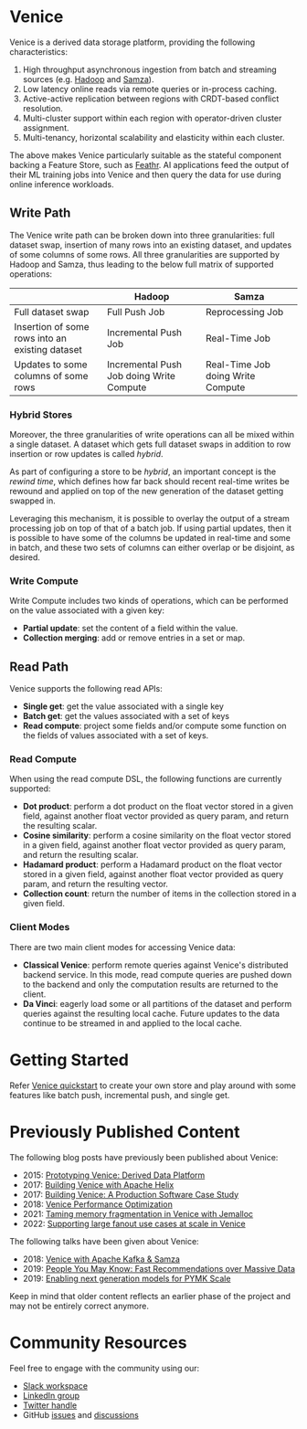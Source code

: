 Venice
======

Venice is a derived data storage platform, providing the following characteristics:

1. High throughput asynchronous ingestion from batch and streaming sources (e.g. [Hadoop](https://github.com/apache/hadoop) and [Samza](https://github.com/apache/samza)).
2. Low latency online reads via remote queries or in-process caching.
3. Active-active replication between regions with CRDT-based conflict resolution.
4. Multi-cluster support within each region with operator-driven cluster assignment.
5. Multi-tenancy, horizontal scalability and elasticity within each cluster.

The above makes Venice particularly suitable as the stateful component backing a Feature Store, such as [Feathr](https://github.com/linkedin/feathr). AI applications feed the output of their ML training jobs into Venice and then query the data for use during online inference workloads.

Write Path
----------

The Venice write path can be broken down into three granularities: full dataset swap, insertion of many rows into an existing dataset, and updates of some columns of some rows. All three granularities are supported by Hadoop and Samza, thus leading to the below full matrix of supported operations:

|                                                 | Hadoop                                   | Samza                             |
| ----------------------------------------------- | ---------------------------------------- | --------------------------------- |
| Full dataset swap                               | Full Push Job                            | Reprocessing Job                  |
| Insertion of some rows into an existing dataset | Incremental Push Job                     | Real-Time Job                     |
| Updates to some columns of some rows            | Incremental Push Job doing Write Compute | Real-Time Job doing Write Compute |

### Hybrid Stores
Moreover, the three granularities of write operations can all be mixed within a single dataset. A dataset which gets full dataset swaps in addition to row insertion or row updates is called _hybrid_.

As part of configuring a store to be _hybrid_, an important concept is the _rewind time_, which defines how far back should recent real-time writes be rewound and applied on top of the new generation of the dataset getting swapped in.

Leveraging this mechanism, it is possible to overlay the output of a stream processing job on top of that of a batch job. If using partial updates, then it is possible to have some of the columns be updated in real-time and some in batch, and these two sets of columns can either overlap or be disjoint, as desired.

### Write Compute
Write Compute includes two kinds of operations, which can be performed on the value associated with a given key:

- **Partial update**: set the content of a field within the value.
- **Collection merging**: add or remove entries in a set or map.  

Read Path
---------

Venice supports the following read APIs:

- **Single get**: get the value associated with a single key
- **Batch get**: get the values associated with a set of keys
- **Read compute**: project some fields and/or compute some function on the fields of values associated with a set of keys.

### Read Compute
When using the read compute DSL, the following functions are currently supported:

- **Dot product**: perform a dot product on the float vector stored in a given field, against another float vector provided as query param, and return the resulting scalar.
- **Cosine similarity**: perform a cosine similarity on the float vector stored in a given field, against another float vector provided as query param, and return the resulting scalar.
- **Hadamard product**: perform a Hadamard product on the float vector stored in a given field, against another float vector provided as query param, and return the resulting vector.
- **Collection count**: return the number of items in the collection stored in a given field.

### Client Modes

There are two main client modes for accessing Venice data:

- **Classical Venice**: perform remote queries against Venice's distributed backend service. In this mode, read compute queries are pushed down to the backend and only the computation results are returned to the client. 
- **Da Vinci**: eagerly load some or all partitions of the dataset and perform queries against the resulting local cache. Future updates to the data continue to be streamed in and applied to the local cache.


Getting Started
===============
Refer [Venice quickstart](https://github.com/linkedin/venice/tree/master/quickstart) to create your own store and play around with some features like batch push, incremental push, and single get.


Previously Published Content
============================

The following blog posts have previously been published about Venice:

- 2015: [Prototyping Venice: Derived Data Platform](https://engineering.linkedin.com/distributed-systems/prototyping-venice-derived-data-platform)
- 2017: [Building Venice with Apache Helix](https://engineering.linkedin.com/blog/2017/02/building-venice-with-apache-helix)
- 2017: [Building Venice: A Production Software Case Study](https://engineering.linkedin.com/blog/2017/04/building-venice--a-production-software-case-study)
- 2018: [Venice Performance Optimization](https://engineering.linkedin.com/blog/2018/04/venice-performance-optimization)
- 2021: [Taming memory fragmentation in Venice with Jemalloc](https://engineering.linkedin.com/blog/2021/taming-memory-fragmentation-in-venice-with-jemalloc)
- 2022: [Supporting large fanout use cases at scale in Venice](https://engineering.linkedin.com/blog/2022/supporting-large-fanout-use-cases-at-scale-in-venice)

The following talks have been given about Venice:

- 2018: [Venice with Apache Kafka & Samza](https://www.youtube.com/watch?v=Usz8E4S-hZE)
- 2019: [People You May Know: Fast Recommendations over Massive Data](https://www.infoq.com/presentations/recommendation-massive-data/)
- 2019: [Enabling next generation models for PYMK Scale](https://www.youtube.com/watch?v=znd-Q6IvCqY)

Keep in mind that older content reflects an earlier phase of the project and may not be entirely correct anymore.

Community Resources
===================

Feel free to engage with the community using our:
- [Slack workspace](https://join.slack.com/t/venicedb/shared_invite/zt-1gppaxfas-KxNjBQzq4_EUM_NGMGMQ3Q)
- [LinkedIn group](https://www.linkedin.com/groups/14129519/)
- [Twitter handle](https://twitter.com/VeniceDataBase)
- GitHub [issues](https://github.com/linkedin/venice/issues) and [discussions](https://github.com/linkedin/venice/discussions)

[//]: # (TODO: Add link to setup and execution guide)